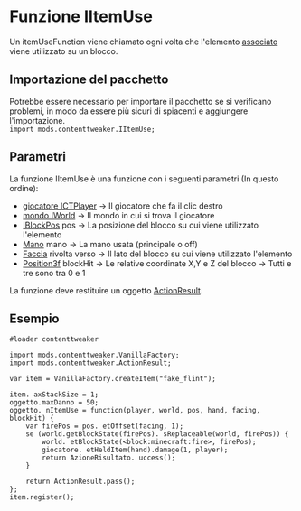 # Funzione IItemUse

Un itemUseFunction viene chiamato ogni volta che l'elemento [associato](/Mods/ContentTweaker/Vanilla/Creatable_Content/Item/) viene utilizzato su un blocco.

## Importazione del pacchetto

Potrebbe essere necessario per importare il pacchetto se si verificano problemi, in modo da essere più sicuri di spiacenti e aggiungere l'importazione.  
`import mods.contenttweaker.IItemUse;`

## Parametri

La funzione IItemUse è una funzione con i seguenti parametri (In questo ordine):

- [giocatore ICTPlayer](/Mods/ContentTweaker/Vanilla/Types/Player/ICTPlayer/) → Il giocatore che fa il clic destro
- [mondo IWorld](/Mods/ContentTweaker/Vanilla/Types/World/IWorld/) → Il mondo in cui si trova il giocatore
- [IBlockPos](/Mods/ContentTweaker/Vanilla/Types/Block/IBlockPos/) pos → La posizione del blocco su cui viene utilizzato l'elemento
- [Mano](/Mods/ContentTweaker/Vanilla/Types/Player/Hand/) mano → La mano usata (principale o off)
- [Faccia](/Mods/ContentTweaker/Vanilla/Types/Block/Facing/) rivolta verso → Il lato del blocco su cui viene utilizzato l'elemento
- [Position3f](/Vanilla/Utils/Position3f/) blockHit → Le relative coordinate X,Y e Z del blocco → Tutti e tre sono tra 0 e 1

La funzione deve restituire un oggetto [ActionResult](/Mods/ContentTweaker/Vanilla/Advanced_Functionality/Functions/ActionResult/).

## Esempio

```zenscript
#loader contenttweaker

import mods.contenttweaker.VanillaFactory;
import mods.contenttweaker.ActionResult;

var item = VanillaFactory.createItem("fake_flint");

item. axStackSize = 1;
oggetto.maxDanno = 50;
oggetto. nItemUse = function(player, world, pos, hand, facing, blockHit) {
    var firePos = pos. etOffset(facing, 1);
    se (world.getBlockState(firePos). sReplaceable(world, firePos)) {
        world. etBlockState(<block:minecraft:fire>, firePos);
        giocatore. etHeldItem(hand).damage(1, player);
        return AzioneRisultato. uccess();
    }

    return ActionResult.pass();
};
item.register();
```